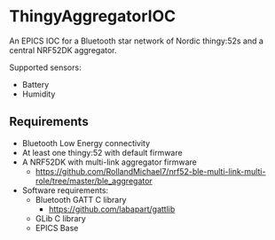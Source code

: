 # ThingyAggregatorIOC
An EPICS IOC for a Bluetooth star network of Nordic thingy:52s and a central NRF52DK aggregator.

Supported sensors:
- Battery
- Humidity

## Requirements ##
- Bluetooth Low Energy connectivity
- At least one thingy:52 with default firmware
- A NRF52DK with multi-link aggregator firmware
	- https://github.com/RollandMichael7/nrf52-ble-multi-link-multi-role/tree/master/ble_aggregator
- Software requirements:
  - Bluetooth GATT C library
    - https://github.com/labapart/gattlib
  - GLib C library
  - EPICS Base
